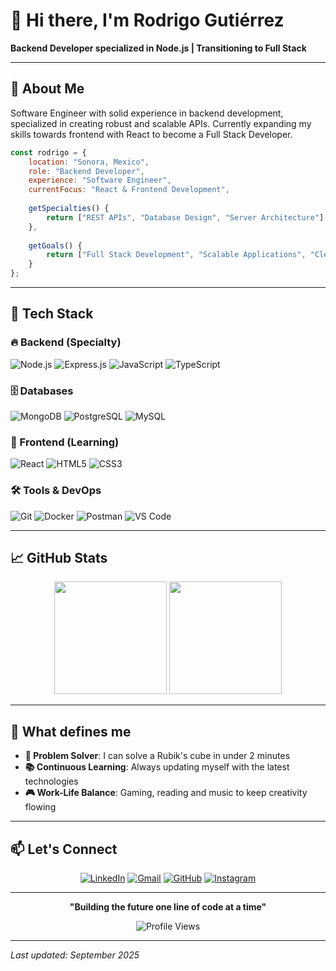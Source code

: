# 👋 Hi there, I'm Rodrigo Gutiérrez
**Backend Developer specialized in Node.js | Transitioning to Full Stack**

---

## 🚀 About Me
Software Engineer with solid experience in backend development, specialized in creating robust and scalable APIs. Currently expanding my skills towards frontend with React to become a Full Stack Developer.

```js
const rodrigo = {
    location: "Sonora, Mexico",
    role: "Backend Developer",
    experience: "Software Engineer",
    currentFocus: "React & Frontend Development",
    
    getSpecialties() {
        return ["REST APIs", "Database Design", "Server Architecture"];
    },
    
    getGoals() {
        return ["Full Stack Development", "Scalable Applications", "Clean Code"];
    }
};
```

---

## 💼 Tech Stack

### 🔥 Backend (Specialty)
![Node.js](https://img.shields.io/badge/Node.js-339933?style=for-the-badge&logo=node.js&logoColor=white)
![Express.js](https://img.shields.io/badge/Express.js-000000?style=for-the-badge&logo=express&logoColor=white)
![JavaScript](https://img.shields.io/badge/JavaScript-F7DF1E?style=for-the-badge&logo=javascript&logoColor=black)
![TypeScript](https://img.shields.io/badge/TypeScript-3178C6?style=for-the-badge&logo=typescript&logoColor=white)

### 🗄️ Databases
![MongoDB](https://img.shields.io/badge/MongoDB-47A248?style=for-the-badge&logo=mongodb&logoColor=white)
![PostgreSQL](https://img.shields.io/badge/PostgreSQL-336791?style=for-the-badge&logo=postgresql&logoColor=white)
![MySQL](https://img.shields.io/badge/MySQL-4479A1?style=for-the-badge&logo=mysql&logoColor=white)

### 🎨 Frontend (Learning)
![React](https://img.shields.io/badge/React-61DAFB?style=for-the-badge&logo=react&logoColor=black)
![HTML5](https://img.shields.io/badge/HTML5-E34F26?style=for-the-badge&logo=html5&logoColor=white)
![CSS3](https://img.shields.io/badge/CSS3-1572B6?style=for-the-badge&logo=css3&logoColor=white)

### 🛠️ Tools & DevOps
![Git](https://img.shields.io/badge/Git-F05032?style=for-the-badge&logo=git&logoColor=white)
![Docker](https://img.shields.io/badge/Docker-2496ED?style=for-the-badge&logo=docker&logoColor=white)
![Postman](https://img.shields.io/badge/Postman-FF6C37?style=for-the-badge&logo=postman&logoColor=white)
![VS Code](https://img.shields.io/badge/VS_Code-007ACC?style=for-the-badge&logo=visual-studio-code&logoColor=white)

---

## 📈 GitHub Stats

<div align="center">
  <img height="180em" src="https://github-readme-stats.vercel.app/api?username=Nesli22&show_icons=true&theme=dark&include_all_commits=true&count_private=true&title_color=61DAFB&icon_color=61DAFB&text_color=ffffff&bg_color=0d1117"/>
  <img height="180em" src="https://github-readme-stats.vercel.app/api/top-langs/?username=Nesli22&layout=compact&theme=dark&title_color=61DAFB&text_color=ffffff&bg_color=0d1117"/>
</div>

---

## 🎯 What defines me
- **🧩 Problem Solver**: I can solve a Rubik's cube in under 2 minutes
- **📚 Continuous Learning**: Always updating myself with the latest technologies
- **🎮 Work-Life Balance**: Gaming, reading and music to keep creativity flowing

---

## 📫 Let's Connect

<div align="center">
  
[![LinkedIn](https://img.shields.io/badge/LinkedIn-0077B5?style=for-the-badge&logo=linkedin&logoColor=white)](https://linkedin.com/in/rodrigo-g-522b33202)
[![Gmail](https://img.shields.io/badge/Gmail-D14836?style=for-the-badge&logo=gmail&logoColor=white)](mailto:rdev.gutierrez@gmail.com)
[![GitHub](https://img.shields.io/badge/GitHub-100000?style=for-the-badge&logo=github&logoColor=white)](https://github.com/Nesli22)
[![Instagram](https://img.shields.io/badge/Instagram-E4405F?style=for-the-badge&logo=instagram&logoColor=white)](https://instagram.com/rodrigogtza)

</div>

---

<div align="center">
  
**"Building the future one line of code at a time"**

![Profile Views](https://komarev.com/ghpvc/?username=Nesli22&color=61DAFB&style=flat)

</div>

---
*Last updated: September 2025*
